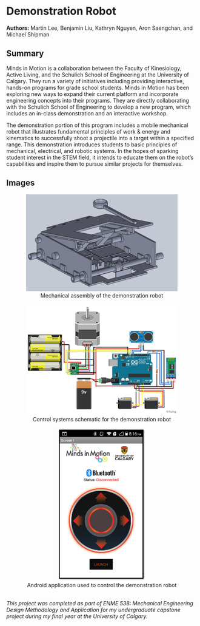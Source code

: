 # Demonstration Robot

**Authors:** Martin Lee, Benjamin Liu, Kathryn Nguyen, Aron Saengchan, and Michael Shipman

## Summary
Minds in Motion is a collaboration between the Faculty of Kinesiology, Active Living, and the Schulich School of Engineering at the University of Calgary. They run a variety of initiatives including providing interactive, hands-on programs for grade school students. Minds in Motion has been exploring new ways to expand their current platform and incorporate engineering concepts into their programs. They are directly collaborating with the Schulich School of Engineering to develop a new program, which includes an in-class demonstration and an interactive workshop.

The demonstration portion of this program includes a mobile mechanical robot that illustrates fundamental principles of work & energy and kinematics to successfully shoot a projectile into a target within a specified range. This demonstration introduces students to basic principles of mechanical, electrical, and robotic systems. In the hopes of sparking student interest in the STEM field, it intends to educate them on the robot’s capabilities and inspire them to pursue similar projects for themselves.

## Images
<div align="center">
	<img src="./mechanical/images/Mechanical Assembly.png" width="400"><br>
    Mechanical assembly of the demonstration robot
</div><br>

<div align="center">
	<img src="./control-systems/images/Schematic.PNG" width="400"><br>
	Control systems schematic for the demonstration robot
</div><br>

<div align="center">
	<img src="./control-systems/images/Android Application.png" height="400"><br>
    Android application used to control the demonstration robot
</div><br>

*This project was completed as part of ENME 538: Mechanical Engineering Design Methodology and Application for my undergraduate capstone project during my final year at the University of Calgary.*
